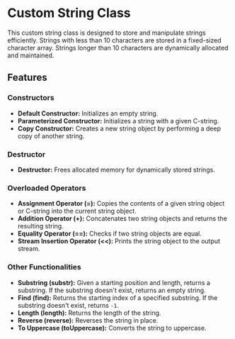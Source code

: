 <h1>Custom String Class</h1>

<p>This custom string class is designed to store and manipulate strings efficiently. Strings with less than 10 characters are stored in a fixed-sized character array. Strings longer than 10 characters are dynamically allocated and maintained.</p>

<h2>Features</h2>

<h3>Constructors</h3>
<ul>
    <li><strong>Default Constructor:</strong> Initializes an empty string.</li>
    <li><strong>Parameterized Constructor:</strong> Initializes a string with a given C-string.</li>
    <li><strong>Copy Constructor:</strong> Creates a new string object by performing a deep copy of another string.</li>
</ul>

<h3>Destructor</h3>
<ul>
    <li><strong>Destructor:</strong> Frees allocated memory for dynamically stored strings.</li>
</ul>

<h3>Overloaded Operators</h3>
<ul>
    <li><strong>Assignment Operator (=):</strong> Copies the contents of a given string object or C-string into the current string object.</li>
    <li><strong>Addition Operator (+):</strong> Concatenates two string objects and returns the resulting string.</li>
    <li><strong>Equality Operator (==):</strong> Checks if two string objects are equal.</li>
    <li><strong>Stream Insertion Operator (&lt;&lt;):</strong> Prints the string object to the output stream.</li>
</ul>

<h3>Other Functionalities</h3>
<ul>
    <li><strong>Substring (substr):</strong> Given a starting position and length, returns a substring. If the substring doesn't exist, returns an empty string.</li>
    <li><strong>Find (find):</strong> Returns the starting index of a specified substring. If the substring doesn't exist, returns <code>-1</code>.</li>
    <li><strong>Length (length):</strong> Returns the length of the string.</li>
    <li><strong>Reverse (reverse):</strong> Reverses the string in place.</li>
    <li><strong>To Uppercase (toUppercase):</strong> Converts the string to uppercase.</li>
</ul>
